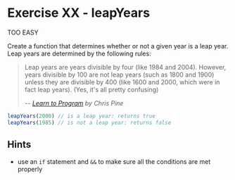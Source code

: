 # Exercise XX - leapYears
TOO EASY

Create a function that determines whether or not a given year is a leap year. Leap years are determined by the following rules:

> Leap years are years divisible by four (like 1984 and 2004). However, years divisible by 100 are not leap years (such as 1800 and 1900) unless they are divisible by 400 (like 1600 and 2000, which were in fact leap years). (Yes, it's all pretty confusing)
>
> -- <cite>[Learn to Program](https://pine.fm/LearnToProgram/chap_06.html) by Chris Pine</cite>

```javascript
leapYears(2000) // is a leap year: returns true
leapYears(1985) // is not a leap year: returns false
```


## Hints
- use an `if` statement and `&&` to make sure all the conditions are met properly
